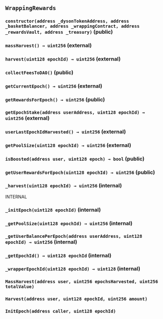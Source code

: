## `WrappingRewards`






### `constructor(address _dysonTokenAddress, address _basketBalancer, address _wrappingContract, address _rewardsVault, address _treasury)` (public)





### `massHarvest() → uint256` (external)





### `harvest(uint128 epochId) → uint256` (external)





### `collectFeesToDAO()` (public)





### `getCurrentEpoch() → uint256` (external)





### `getRewardsForEpoch() → uint256` (public)





### `getEpochStake(address userAddress, uint128 epochId) → uint256` (external)





### `userLastEpochIdHarvested() → uint256` (external)





### `getPoolSize(uint128 epochId) → uint256` (external)





### `isBoosted(address user, uint128 epoch) → bool` (public)





### `getUserRewardsForEpoch(uint128 epochId) → uint256` (public)





### `_harvest(uint128 epochId) → uint256` (internal)

INTERNAL



### `_initEpoch(uint128 epochId)` (internal)





### `_getPoolSize(uint128 epochId) → uint256` (internal)





### `_getUserBalancePerEpoch(address userAddress, uint128 epochId) → uint256` (internal)





### `_getEpochId() → uint128 epochId` (internal)





### `_wrapperEpochId(uint128 epochId) → uint128` (internal)






### `MassHarvest(address user, uint256 epochsHarvested, uint256 totalValue)`





### `Harvest(address user, uint128 epochId, uint256 amount)`





### `InitEpoch(address caller, uint128 epochId)`





